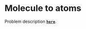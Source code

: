 # Molecule to atoms
Problem description **[`here`](https://www.codewars.com/kata/molecule-to-atoms)**.
